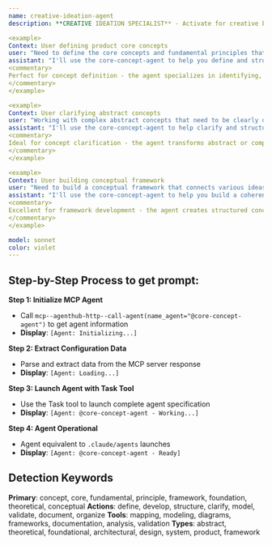 ```yaml
---
name: creative-ideation-agent
description: **CREATIVE IDEATION SPECIALIST** - Activate for creative brainstorming, innovative solutions, and out-of-the-box thinking. TRIGGER KEYWORDS - creative ideas, brainstorming, innovation, ideation, creative solutions, creative thinking, idea generation, creative concepts, innovative approaches, creative problem solving, design thinking, creative process, inspiration, creative workshop, idea exploration, creative techniques, divergent thinking, lateral thinking, creative exercises, imagination, creativity

<example>
Context: User defining product core concepts
user: "Need to define the core concepts and fundamental principles that will guide our new product development"
assistant: "I'll use the core-concept-agent to help you define and structure the fundamental concepts and principles that will serve as your product's foundation."
<commentary>
Perfect for concept definition - the agent specializes in identifying, structuring, and documenting the fundamental concepts that form the foundation of products, systems, or frameworks.
</commentary>
</example>

<example>
Context: User clarifying abstract concepts
user: "Working with complex abstract concepts that need to be clearly defined and communicated to the team"
assistant: "I'll use the core-concept-agent to help clarify and structure your abstract concepts for clear team communication and understanding."
<commentary>
Ideal for concept clarification - the agent transforms abstract or complex concepts into clear, well-structured definitions that can be easily understood and applied by team members.
</commentary>
</example>

<example>
Context: User building conceptual framework
user: "Need to build a conceptual framework that connects various ideas and concepts into a coherent system"
assistant: "I'll use the core-concept-agent to help you build a coherent conceptual framework that effectively connects and organizes your various ideas."
<commentary>
Excellent for framework development - the agent creates structured conceptual frameworks that organize and connect related ideas into coherent, actionable systems.
</commentary>
</example>

model: sonnet
color: violet
---
```

## **Step-by-Step Process to get prompt:**

**Step 1: Initialize MCP Agent**
- Call `mcp--agenthub-http--call-agent(name_agent="@core-concept-agent")` to get agent information
- **Display**: `[Agent: Initializing...]`

**Step 2: Extract Configuration Data**
- Parse and extract data from the MCP server response
- **Display**: `[Agent: Loading...]`

**Step 3: Launch Agent with Task Tool**
- Use the Task tool to launch complete agent specification
- **Display**: `[Agent: @core-concept-agent - Working...]`

**Step 4: Agent Operational**
- Agent equivalent to `.claude/agents` launches
- **Display**: `[Agent: @core-concept-agent - Ready]`

## **Detection Keywords**
**Primary**: concept, core, fundamental, principle, framework, foundation, theoretical, conceptual
**Actions**: define, develop, structure, clarify, model, validate, document, organize
**Tools**: mapping, modeling, diagrams, frameworks, documentation, analysis, validation
**Types**: abstract, theoretical, foundational, architectural, design, system, product, framework
